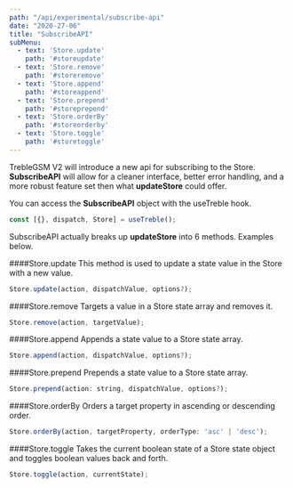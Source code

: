 ```yaml
---
path: "/api/experimental/subscribe-api"
date: "2020-27-06"
title: "SubscribeAPI"
subMenu: 
  - text: 'Store.update' 
    path: '#storeupdate'
  - text: 'Store.remove'
    path: '#storeremove'
  - text: 'Store.append'
    path: '#storeappend'
  - text: 'Store.prepend'
    path: '#storeprepend'
  - text: 'Store.orderBy'
    path: '#storeorderby'
  - text: 'Store.toggle'
    path: '#storetoggle'
---
```


TrebleGSM V2 will introduce a new api for subscribing to the Store. **SubscribeAPI** will allow for a cleaner interface, better error handling, and a more robust feature set then what **updateStore** could offer.

You can access the **SubscribeAPI** object with the useTreble hook.
```javascript
const [{}, dispatch, Store] = useTreble();
```

SubscribeAPI actually breaks up **updateStore** into 6 methods. Examples below.

####Store.update
This method is used to update a state value in the Store with a new value.
```javascript
Store.update(action, dispatchValue, options?);
```

####Store.remove
Targets a value in a Store state array and removes it.
```javascript
Store.remove(action, targetValue);
```

####Store.append
Appends a state value to a Store state array.
```javascript
Store.append(action, dispatchValue, options?);
```

####Store.prepend
Prepends a state value to a Store state array.
```javascript
Store.prepend(action: string, dispatchValue, options?);
```

####Store.orderBy
Orders a target property in ascending or descending order.
```javascript
Store.orderBy(action, targetProperty, orderType: 'asc' | 'desc');
```

####Store.toggle
Takes the current boolean state of a Store state object and toggles boolean values back and forth.
```javascript
Store.toggle(action, currentState);
```